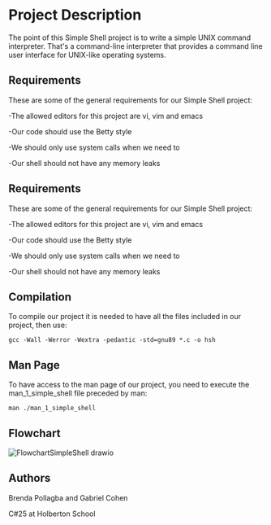 # Project Description

The point of this Simple Shell project is to write a simple UNIX command interpreter. That's a command-line interpreter that provides a command line user interface for UNIX-like operating systems.
## Requirements

These are some of the general requirements for our Simple Shell project:

-The allowed editors for this project are vi, vim and emacs

-Our code should use the Betty style

-We should only use system calls when we need to

-Our shell should not have any memory leaks
## Requirements

These are some of the general requirements for our Simple Shell project:

-The allowed editors for this project are vi, vim and emacs

-Our code should use the Betty style

-We should only use system calls when we need to

-Our shell should not have any memory leaks
## Compilation

To compile our project it is needed to have all the files included in our project, then use:
```
gcc -Wall -Werror -Wextra -pedantic -std=gnu89 *.c -o hsh
```
## Man Page

To have access to the man page of our project, you need to execute the man_1_simple_shell file preceded by man:
```
man ./man_1_simple_shell
```
## Flowchart
![FlowchartSimpleShell drawio](https://github.com/user-attachments/assets/f816859d-1cfe-4223-a2cd-dd3f051148c3)

## Authors

Brenda Pollagba and Gabriel Cohen

C#25 at Holberton School
